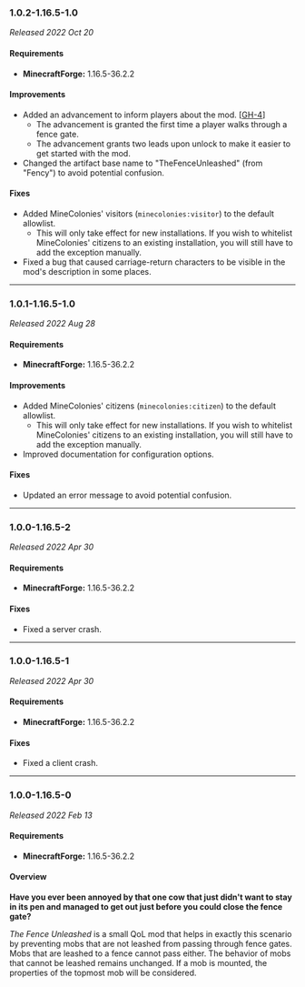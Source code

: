 ### 1.0.2-1.16.5-1.0

_Released 2022 Oct 20_

#### Requirements
- **MinecraftForge:** 1.16.5-36.2.2

#### Improvements

- Added an advancement to inform players about the mod. [[GH-4](https://github.com/TheMrMilchmann/TheFenceUnleashed/issues/4)]
    - The advancement is granted the first time a player walks through a fence
      gate.
    - The advancement grants two leads upon unlock to make it easier to get
      started with the mod.
- Changed the artifact base name to "TheFenceUnleashed" (from "Fency") to avoid
  potential confusion.

#### Fixes

- Added MineColonies' visitors (`minecolonies:visitor`) to the default allowlist.
    - This will only take effect for new installations. If you wish to whitelist
      MineColonies' citizens to an existing installation, you will still have to
      add the exception manually.
- Fixed a bug that caused carriage-return characters to be visible in the mod's
  description in some places.


---

### 1.0.1-1.16.5-1.0

_Released 2022 Aug 28_

#### Requirements
- **MinecraftForge:** 1.16.5-36.2.2

#### Improvements

- Added MineColonies' citizens (`minecolonies:citizen`) to the default allowlist.
    - This will only take effect for new installations. If you wish to whitelist
      MineColonies' citizens to an existing installation, you will still have to
      add the exception manually.
- Improved documentation for configuration options.

#### Fixes

- Updated an error message to avoid potential confusion.


---

### 1.0.0-1.16.5-2

_Released 2022 Apr 30_

#### Requirements
- **MinecraftForge:** 1.16.5-36.2.2

#### Fixes

- Fixed a server crash.


---

### 1.0.0-1.16.5-1

_Released 2022 Apr 30_

#### Requirements
- **MinecraftForge:** 1.16.5-36.2.2

#### Fixes

- Fixed a client crash.


---

### 1.0.0-1.16.5-0

_Released 2022 Feb 13_

#### Requirements
- **MinecraftForge:** 1.16.5-36.2.2

#### Overview

**Have you ever been annoyed by that one cow that just didn't want to stay in its pen and managed to get out just before
you could close the fence gate?**

_The Fence Unleashed_ is a small QoL mod that helps in exactly this scenario by preventing mobs that are not leashed
from passing through fence gates. Mobs that are leashed to a fence cannot pass either. The behavior of mobs that cannot
be leashed remains unchanged. If a mob is mounted, the properties of the topmost mob will be considered.